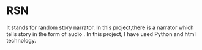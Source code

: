 # RSN
It stands for random story narrator.
In this project,there is a narrator which tells story in the form of audio . In this project, I have used Python and html technology.
